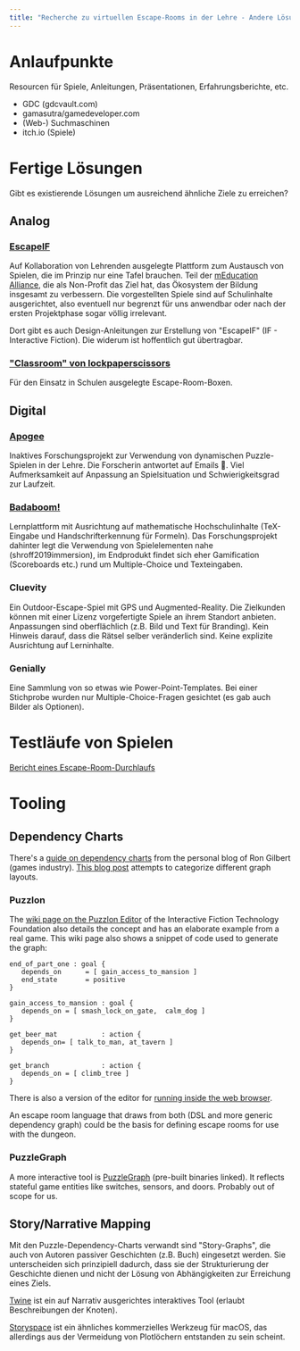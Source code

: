 ```yaml
---
title: "Recherche zu virtuellen Escape-Rooms in der Lehre - Andere Lösungen"
---
```


# Anlaufpunkte

Resourcen für Spiele, Anleitungen, Präsentationen, Erfahrungsberichte, etc.

- GDC (gdcvault.com)
- gamasutra/gamedeveloper.com
- (Web-) Suchmaschinen
- itch.io (Spiele)

# <a name="solutions"></a> Fertige Lösungen

Gibt es existierende Lösungen um ausreichend ähnliche Ziele zu erreichen?

## Analog

### <a name="escapeif"></a> [EscapeIF](https://www.becauseplaymatters.com/escapeif)

Auf Kollaboration von Lehrenden ausgelegte Plattform zum Austausch von Spielen, die im Prinzip nur eine Tafel brauchen.
Teil der [mEducation Alliance](https://meducationalliance.org/ed-storytelling-games/), die als Non-Profit das Ziel hat, das Ökosystem der Bildung insgesamt zu verbessern.
Die vorgestellten Spiele sind auf Schulinhalte ausgerichtet, also eventuell nur begrenzt für uns anwendbar oder nach der ersten Projektphase sogar völlig irrelevant.

Dort gibt es auch Design-Anleitungen zur Erstellung von "EscapeIF" (IF - Interactive Fiction). Die widerum ist hoffentlich gut übertragbar.

### ["Classroom" von lockpaperscissors](https://lockpaperscissors.co/printable-worksheet-games)

Für den Einsatz in Schulen ausgelegte Escape-Room-Boxen.

## Digital

### [Apogee](https://web.archive.org/web/20240131152124/https://apogee.online/)

Inaktives Forschungsprojekt zur Verwendung von dynamischen Puzzle-Spielen in der Lehre. Die Forscherin antwortet auf Emails 🤞.
Viel Aufmerksamkeit auf Anpassung an Spielsituation und Schwierigkeitsgrad zur Laufzeit.

### [Badaboom!](https://www.polyu.edu.hk/kteo/knowledge-transfer/innovations-and-technologies/technology-search/4-smart-cities-and-information-technology/4_ama_02_0920/)

Lernplattform mit Ausrichtung auf mathematische Hochschulinhalte (TeX-Eingabe und Handschrifterkennung für Formeln). Das Forschungsprojekt dahinter legt die Verwendung von Spielelementen nahe (shroff2019immersion), im Endprodukt findet sich eher Gamification (Scoreboards etc.) rund um Multiple-Choice und Texteingaben.

### Cluevity

Ein Outdoor-Escape-Spiel mit GPS und Augmented-Reality. Die Zielkunden können mit einer Lizenz vorgefertigte Spiele an ihrem Standort anbieten.
Anpassungen sind oberflächlich (z.B. Bild und Text für Branding). Kein Hinweis darauf, dass die Rätsel selber veränderlich sind.
Keine explizite Ausrichtung auf Lerninhalte.

### Genially

Eine Sammlung von so etwas wie Power-Point-Templates. Bei einer Stichprobe wurden nur Multiple-Choice-Fragen gesichtet (es gab auch Bilder als Optionen).

# Testläufe von Spielen

[Bericht eines Escape-Room-Durchlaufs](doc/research_field_trip_escape_room.md)

# <a name="tooling"></a> Tooling

## Dependency Charts

There's a [guide on dependency charts](https://grumpygamer.com/puzzle_dependency_charts/) from the personal blog of Ron Gilbert (games industry).
[This blog post](https://heterogenoustasks.wordpress.com/2015/01/26/standard-patterns-in-choice-based-games/) attempts to categorize different graph layouts.

### Puzzlon

The [wiki page on the Puzzlon Editor](https://www.ifwiki.org/Puzzlon) of the Interactive Fiction Technology Foundation also details the concept and has an elaborate example from a real game.
This wiki page also shows a snippet of code used to generate the graph:

```
end_of_part_one : goal {
   depends_on      = [ gain_access_to_mansion ]
   end_state       = positive
}

gain_access_to_mansion : goal {
   depends_on = [ smash_lock_on_gate,  calm_dog ]
}

get_beer_mat           : action {
   depends_on= [ talk_to_man, at_tavern ]
}

get_branch             : action {
   depends_on = [ climb_tree ]
}
```

There is also a version of the editor for [running inside the web browser](https://adventuron.io/puzzlon/).

An escape room language that draws from both (DSL and more generic dependency graph) could be the basis for defining escape rooms for use with the dungeon.

### PuzzleGraph

A more interactive tool is [PuzzleGraph](https://hg.sr.ht/~runevision/puzzlegraph) (pre-built binaries linked). It reflects stateful game entities like switches, sensors, and doors. Probably out of scope for us.

## <a name="story_tools"></a> Story/Narrative Mapping

Mit den Puzzle-Dependency-Charts verwandt sind "Story-Graphs", die auch von Autoren passiver Geschichten (z.B. Buch) eingesetzt werden. Sie unterscheiden sich prinzipiell dadurch, dass sie der Strukturierung der Geschichte dienen und nicht der Lösung von Abhängigkeiten zur Erreichung eines Ziels.

[Twine](https://twinery.org/) ist ein auf Narrativ ausgerichtes interaktives Tool (erlaubt Beschreibungen der Knoten).

[Storyspace](https://www.eastgate.com/storyspace/) ist ein ähnliches kommerzielles Werkzeug für macOS, das allerdings aus der Vermeidung von Plotlöchern entstanden zu sein scheint.
